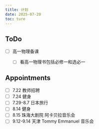 ```yaml
---
title: 计划
date: 2025-07-20
toc: ture
---
```


## ToDo

- [ ] 高一物理备课
  - [ ] 看高一物理书包括必修一和选必一




## Appointments

- [ ] 7.22 教师招聘
- [ ] 7.24 健身
- [ ] 7.29-8.7 日本旅行
- [ ] 8.14 健身
- [ ] 8.15 珠海大剧院 阿卡贝拉音乐会
- [ ] 9.12-9.14 天津 Tommy Emmanuel 音乐会